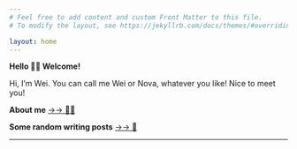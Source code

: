 ```yaml
---
# Feel free to add content and custom Front Matter to this file.
# To modify the layout, see https://jekyllrb.com/docs/themes/#overriding-theme-defaults

layout: home
---
```


**Hello 👋🏻 Welcome!**

Hi, I’m Wei. You can call me Wei or Nova, whatever you like! Nice to meet you!

**About me**  [→→ 👩🏻](https://noblegasss.github.io/about/)

**Some random writing posts** [→→ 📝](https://noblegasss.github.io/categories/)


--------------
